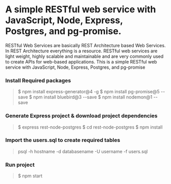 # A simple RESTful web service with JavaScript, Node, Express, Postgres, and pg-promise.

RESTful Web Services are basically REST Architecture based Web Services. In REST Architecture everything is a resource.
RESTful web services are light weight, highly scalable and maintainable and are very commonly used to create APIs for web-based applications. This is a simple RESTful web service with JavaScript, Node, Express, Postgres, and pg-promise


### Install Required packages

> $ npm install express-generator@4 -g
> $ npm install pg-promise@5 --save
> $ npm install bluebird@3 --save
> $ npm install nodemon@1 --save

### Generate Express project & download project dependencies

> $ express rest-node-postgres
> $ cd rest-node-postgres
> $ npm install


### Import the **users.sql** to create required tables

> psql -h hostname -d databasename -U username -f users.sql

### Run project

> $ npm start


